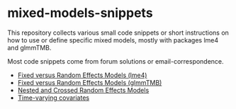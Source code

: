 # mixed-models-snippets

This repository collects various small code snippets or short instructions on how to use or define specific mixed models, mostly with packages lme4 and glmmTMB.

Most code snippets come from forum solutions or email-correspondence.

* [Fixed versus Random Effects Models (lme4)](http://htmlpreview.github.io/?https://github.com/strengejacke/mixed-models-snippets/blob/master/random-effects-within-between-effects-model.html)
* [Fixed versus Random Effects Models (glmmTMB)](http://htmlpreview.github.io/?https://github.com/strengejacke/mixed-models-snippets/blob/master/random-effects-within-between-effects-model-glmmtmb.html)
* [Nested and Crossed Random Effects Models](http://htmlpreview.github.io/?https://github.com/strengejacke/mixed-models-snippets/blob/master/nested_fully-crossed_cross-classified_models.html)
* [Time-varying covariates](http://htmlpreview.github.io/?https://github.com/strengejacke/mixed-models-snippets/blob/master/time-varying-covariates.html)
